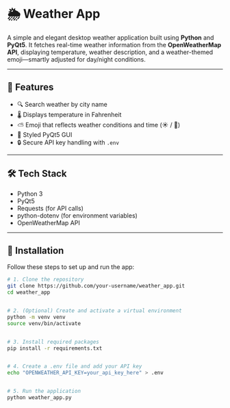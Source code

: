 # 🌦️ Weather App

A simple and elegant desktop weather application built using **Python** and **PyQt5**. It fetches real-time weather information from the **OpenWeatherMap API**, displaying temperature, weather description, and a weather-themed emoji—smartly adjusted for day/night conditions.

---

## 🚀 Features

- 🔍 Search weather by city name
- 🌡️ Displays temperature in Fahrenheit
- ⛅ Emoji that reflects weather conditions and time (☀️ / 🌙)
- 💅 Styled PyQt5 GUI
- 🔒 Secure API key handling with `.env`

---

## 🛠️ Tech Stack

- Python 3
- PyQt5
- Requests (for API calls)
- python-dotenv (for environment variables)
- OpenWeatherMap API

---

## 🔧 Installation

Follow these steps to set up and run the app:

```bash
# 1. Clone the repository
git clone https://github.com/your-username/weather_app.git
cd weather_app


# 2. (Optional) Create and activate a virtual environment
python -m venv venv
source venv/bin/activate        


# 3. Install required packages
pip install -r requirements.txt


# 4. Create a .env file and add your API key
echo "OPENWEATHER_API_KEY=your_api_key_here" > .env


# 5. Run the application
python weather_app.py
